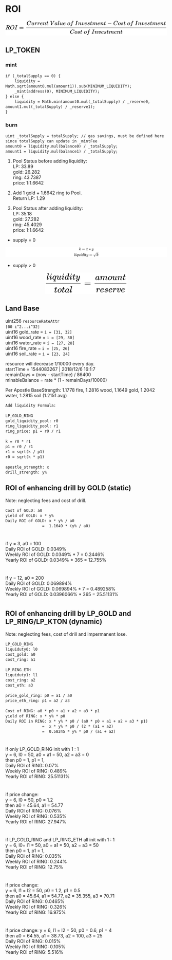 # ROI

<!-- $$
ROI = \frac {Current \ Value \ of \ Investment - Cost \ of \ Investment} {Cost \ of \ Investment}  
$$ --> 

<div align="center"><img src="svg/HHAtckrr2q.svg"/></div>

## LP_TOKEN

### mint

```solidity
if (_totalSupply == 0) {
    liquidity = Math.sqrt(amount0.mul(amount1)).sub(MINIMUM_LIQUIDITY);
    _mint(address(0), MINIMUM_LIQUIDITY);
} else {
    liquidity = Math.min(amount0.mul(_totalSupply) / _reserve0, amount1.mul(_totalSupply) / _reserve1);
}
```

### burn

```solidity
uint _totalSupply = totalSupply; // gas savings, must be defined here since totalSupply can update in _mintFee
amount0 = liquidity.mul(balance0) / _totalSupply;
amount1 = liquidity.mul(balance1) / _totalSupply;
```
1. Pool Status before adding liquidity:  
LP: 33.89  
gold: 26.282  
ring: 43.7387  
price: 1:1.6642

2. Add 1 gold + 1.6642 ring to Pool.  
Return LP: 1.29 

3. Pool Status after adding liquidity:  
LP: 35.18  
gold: 27.282  
ring: 45.4029  
price: 1:1.6642 

- supply = 0

  <!-- $$
  k = x*y  \\
  liquidity = \sqrt{ k }
  $$ -->

<div align="center"><img src="svg/gKu6tLqtB8.svg"/></div>

- supply > 0
  <!-- $$
  \frac {liquidity} {total} = \frac {amount} {reserve} 
  $$ --> 

<div align="center"><img src="svg/9CzUbKN25u.svg"/></div> 

## Land Base

uint256 `resourceRateAttr`  
`[00 i^2...i^32]`  
uint16 gold_rate = `i = [31, 32]`  
uint16 wood_rate = `i = [29, 30]`  
uint16 water_rate = `i = [27, 28]`  
uint16 fire_rate = `i = [25, 26]`  
uint16 soil_rate = `i = [23, 24]`  

resource will decrease 1/10000 every day.  
startTime = 1544083267 | 2018/12/6 16:1:7  
remainDays = (now - startTime) / 86400  
minableBalance = rate * (1 - remainDays/10000)  

Per Apostle BaseStrength: 1.1778 fire, 1.2816 wood, 1.1649 gold, 1.2042 water, 1.2815 soil (1.2151 avg)  

```
Add liquidity Formula:   

LP_GOLD_RING 
gold_liquidity_pool: r0 
ring_liquidity_pool: r1 
ring_price: p1 = r0 / r1

k = r0 * r1 
p1 = r0 / r1
r1 = sqrt(k / p1)
r0 = sqrt(k * p1)

apostle_strength: x  
drill_strength: y%  
```
## ROI of enhancing drill by GOLD (static)
Note: neglecting fees and cost of drill.
```
Cost of GOLD: a0
yield of GOLD: x * y%
Daily ROI of GOLD: x * y% / a0  
                =  1.1649 * (y% / a0)
```
# 
if y = 3, a0 = 100  
Daily ROI of GOLD: 0.0349%  
Weekly ROI of GOLD: 0.0349% * 7 = 0.2446%  
Yearly ROI of GOLD: 0.0349% * 365 = 12.755%
# 
if y = 12, a0 = 200  
Daily ROI of GOLD: 0.069894%  
Weekly ROI of GOLD: 0.069894% * 7 = 0.489258%  
Yearly ROI of GOLD: 0.0396066% * 365 = 25.51131%
# 
## ROI of enhancing drill by LP_GOLD and LP_RING/LP_KTON (dynamic)
Note: neglecting fees, cost of drill and impermanent lose.
```
LP_GOLD_RING 
liquiduty0: l0
cost_gold: a0
cost_ring: a1

LP_RING_ETH
liquiduty1: l1
cost_ring: a2
cost_eth: a3

price_gold_ring: p0 = a1 / a0
price_eth_ring: p1 = a2 / a3
   
Cost of RING: a0 * p0 + a1 + a2 + a3 * p1
yield of RING: x * y% * p0
Daily ROI in RING: x * y% * p0 / (a0 * p0 + a1 + a2 + a3 * p1) 
                =  x * y% * p0 / (2 * (a1 + a2) 
                =  0.58245 * y% * p0 / (a1 + a2)
```
# 
if only LP_GOLD_RING init with 1 : 1     
y = 6, l0 = 50, a0 = a1 = 50, a2 = a3 = 0   
then p0 = 1, p1 = 1,   
Daily ROI of RING:  0.07%   
Weekly ROI of RING: 0.489%    
Yearly ROI of RING: 25.51131%  
# 
if price change:     
y = 6, l0 = 50, p0 = 1.2  
then a0 = 45.64, a1 = 54.77   
Daily ROI of RING:  0.076%   
Weekly ROI of RING: 0.535%    
Yearly ROI of RING: 27.947%  
#
if LP_GOLD_RING and LP_RING_ETH all init with 1 : 1     
y = 6, l0= l1 = 50, a0 = a1 = 50, a2 = a3 = 50    
then p0 = 1, p1 = 1,   
Daily ROI of RING:  0.035%   
Weekly ROI of RING: 0.244%    
Yearly ROI of RING: 12.75%  
# 
if price change:  
y = 6, l1 = l2 = 50, p0 = 1.2, p1 = 0.5  
then a0 = 45.64, a1 = 54.77,  a2 = 35.355, a3 = 70.71    
Daily ROI of RING: 0.0465%  
Weekly ROI of RING: 0.326%  
Yearly ROI of RING: 16.975%  
# 
if price change: y = 6, l1 = l2 = 50, p0 = 0.6, p1 = 4   
then a0 = 64.55, a1 = 38.73,  a2 = 100, a3 = 25    
Daily ROI of RING: 0.015%  
Weekly ROI of RING: 0.105%  
Yearly ROI of RING: 5.516%  
# 

